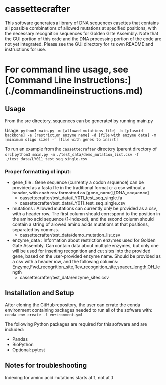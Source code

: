# cassettecrafter
This software generates a library of DNA sequences casettes that contains
all possible combinations of allowed mutations at specified positions, with the necessary recognition sequences for Golden Gate Assembly. Note that the GUI portion of this code and the DNA processing portion of the code are not yet integrated. Please see the GUI directory for its own README and instructions for use.


# For command line usage, see [Command Line Instructions:] (./commandlineinstructions.md)

## Usage
From the src directory, sequences can be generated by running main.py

Usage: `python3 main.py -m [allowed mutations file] -b [plasmid backbone] -e [restriction enzyme name] -d [file with enzyme data] -m [minimum oligo size] -f [file with genes to insert]`

To run an example from the `cassettecrafter` directory (parent directory of `src`):`python3 main.py -m ./test_data/demo_mutation_list.csv -f ./test_data/LY011_test_seq_single.csv`

### Proper formatting of input:
* gene_file : Gene sequence (currently a codon sequence) can be provided as a fasta file in the traditional format or a csv without a header, with each row formatted as [gene_name],[DNA_sequence]
    * cassettecrafter/test_data/LY011_test_seq_single.fa
    * cassettecrafter/test_data/LY011_test_seq_single.csv
* mutations : Allowed mutations can currently only be provided as a csv, with a header row. The first column should correspond to the position in the amino acid sequence (1-indexed), and the second column should contain a string of allowed amino acids mutations at that positions, separated by commas.
    * cassettecrafter/test_data/demo_mutation_list.csv
* enzyme_data : Information about restriction enzymes used for Golden Gate Assembly. Can contain data about multiple enzymes, but only one will be used for inserting recognition and cut sites into the provided gene, based on the user-provided enzyme name. Should be provided as a csv with a header row, and the following columns: Enzyme,Fwd_recognition_site,Rev_recognition_site,spacer_length,OH_length
    * cassettecrafter/test_data/enzyme_sites.csv

## Installation and Setup
After cloning the GitHub repository, the user can create the conda environment containing packages needed to run all of the sofware with: 
 `conda env create -f environment.yml`

The following Python packages are required for this software and are included:
* Pandas
* BioPython
* Optional: pytest


## Notes for troubleshooting
Indexing for amino acid mutations starts at 1, not at 0 
